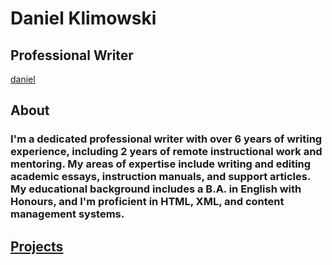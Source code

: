 # Daniel Klimowski
## Professional Writer

[daniel](https://cdn.discordapp.com/attachments/551067819303763978/1153365313124061216/IMG_2223.jpg)

## About
### I'm a dedicated professional writer with over 6 years of writing experience, including 2 years of remote instructional work and mentoring. My areas of expertise include writing and editing academic essays, instruction manuals, and support articles. My educational background includes a B.A. in English with Honours, and I'm proficient in HTML, XML, and content management systems.
## [Projects](https://danielklimowski.github.io/projects)
